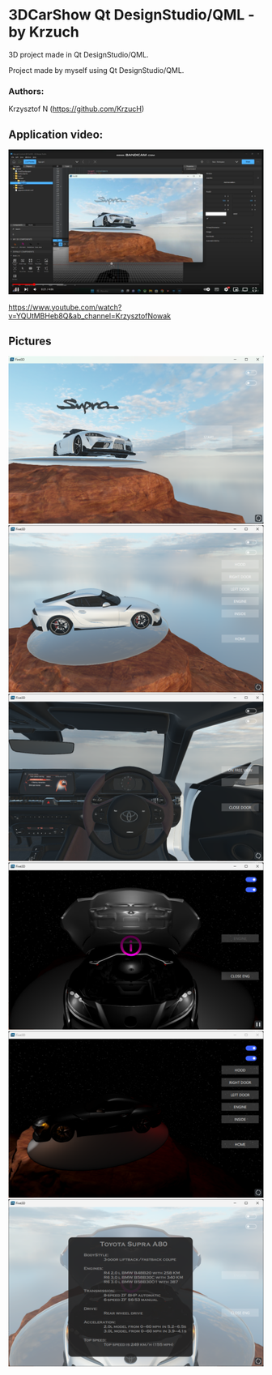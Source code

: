 # 3DCarShow Qt DesignStudio/QML - by Krzuch

3D project made in Qt DesignStudio/QML.

Project made by myself using Qt DesignStudio/QML.

### Authors: 

Krzysztof N (https://github.com/KrzucH)

## Application video:

[![IMAGE ALT TEXT](Pictures/YouTubeCar.png)](https://www.youtube.com/watch?v=YQUtMBHeb8Q&ab_channel=KrzysztofNowak "3D Project - CarShow")

https://www.youtube.com/watch?v=YQUtMBHeb8Q&ab_channel=KrzysztofNowak

## Pictures

![Picture](Pictures/Car1.png)
![Picture](Pictures/Car2.png)
![Picture](Pictures/Car3.png)
![Picture](Pictures/Car4.png)
![Picture](Pictures/Car5.png)
![Picture](Pictures/Car6.png)
